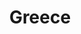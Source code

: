 ---
title: Greece
indice: 0.43013182714049686
years:
- title: '1995'
  indice: 0.37661817098683964
- title: '1996'
  indice: 0.38403977924750204
- title: '1997'
  indice: 0.3912944252530848
- title: '1998'
  indice: 0.39530622670888627
- title: '1999'
  indice: 0.38968474998416053
- title: '2000'
  indice: 0.3884944509887874
- title: '2001'
  indice: 0.3868586709330887
- title: '2002'
  indice: 0.39529968745351546
- title: '2003'
  indice: 0.38915102507753585
- title: '2004'
  indice: 0.39612739925597146
- title: '2005'
  indice: 0.40802413894961104
- title: '2006'
  indice: 0.40463801006485006
- title: '2007'
  indice: 0.41410982414729103
- title: '2008'
  indice: 0.42221748415707566
- title: '2009'
  indice: 0.4359158137483196
- title: '2010'
  indice: 0.43722823739025785
- title: '2011'
  indice: 0.44244361213573546
- title: '2012'
  indice: 0.44246922287101126
- title: '2013'
  indice: 0.44161058435160544
- title: '2014'
  indice: 0.44192490070427165
- title: '2015'
  indice: 0.435935597838704
- title: '2016'
  indice: 0.43817215015969696
- title: '2017'
  indice: 0.43504850124646666
- title: '2018'
  indice: 0.4316584732485027
- title: '2019'
  indice: 0.4296506192498812
- title: '2020'
  indice: 0.43013182714049686
---